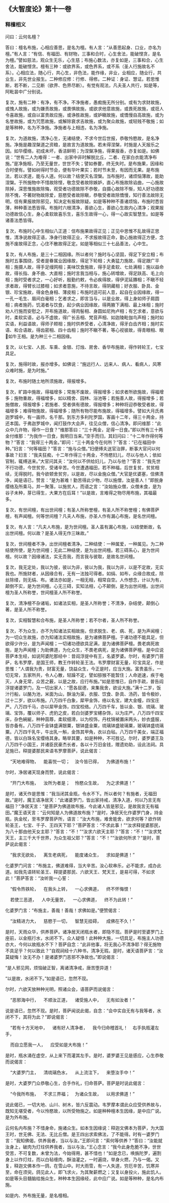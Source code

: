 ## 《大智度论》第十一卷

### 释檀相义

问曰：云何名檀？

答曰：檀名布施，心相应善思，是名为檀。有人言：“从善思起身、口业，亦名为檀。”有人言：“有信、有福田、有财物，三事和合时，心生舍法，能破悭贪，是名为檀。”譬如慈法，观众生无乐，心生慈；布施心数法，亦复如是，三事和合，心生舍法，能破悭贪。檀有三种：或欲界系，或色界系，或不系（圣人行施故名不系）。心相应法，随心行，共心生，非色法，能作缘，非业，业相应，随业行，共业生，非先世业报生。二种修应修：行修、得修。二种证：身证、慧证。若思惟断，若不断，二见断（欲界、色界尽断）。有觉有观法，凡夫圣人共行，如是等，阿毗昙中广分别说。

复次，施有二种：有净，有不净。不净施者，愚痴施无所分别。或有为求财故施，或愧人故施，或为嫌责故施，或畏惧故施，或欲求他意故施，或畏死故施，或诳人令喜故施，或自以富贵故应施，或诤胜故施，或妒瞋故施，或憍慢自高故施，或为名誉故施，或为咒愿故施，或解除衰求吉故施，或为聚众故施，或轻贱不敬施；如是等种种，名为不净施。净施者与上相违，名为净施。

复次，为道故施，清净心生，无诸结使，不求今世后世报，恭敬怜愍故，是名净施。净施是趣涅槃道之资粮，是故言为道故施。若未得涅槃，时施是人天报乐之因。如华缨络，初成未坏，香洁鲜明；为涅槃净施，得果报香，亦复如是。如佛说：“世有二人为难得：一者、出家中非时解脱比丘，二者、在家白衣能清净布施。”是净施相，乃至无量世，世世不失；譬如券要，终无失时。是布施果，因缘和合时便有。譬如树得时节会，便有华叶果实；若时节未至，有因而无果。是布施法，若以求道，能与人道。何以故？结使灭名涅槃。当布施时，诸烦恼薄故，能助涅槃。于所施物中不惜故除悭，敬念受者故除嫉妒，直心布施故除谄曲，一心施故除掉，深思惟施故除悔，观受者功德故除不恭敬，自摄心故除不惭，知人好功德故除不愧，不著财物故除爱，慈愍受者故除瞋，恭敬受者故除憍慢，知行善法故除无明，信有果报故除邪见，知决定有报故除疑。如是等种种不善诸烦恼，布施时悉皆薄，种种善法悉皆得。布施时六根清净，善欲心生，善欲心生故内心清净；观果报功德故信心生，身心柔软故喜乐生，喜乐生故得一心，得一心故实智慧生。如是等诸善法悉皆得。

复次，布施时心中生相似八正道：信布施果故得正见；正见中思惟不乱故得正思惟，清净说故得正语，净身行故得正业，不求报故得正命，勤心施故得正方便，念施不废故得正念，心住不散故得正定。如是等相似三十七品善法，心中生。

复次，有人布施，是三十二相因缘。所以者何？施时与心坚固，得足下安立相；布施时五事围绕，受者是眷属业因缘故，得足下轮相；大勇猛力施故，得足跟广平相；施摄人故，得手足缦网相；美味饮食施故，得手足柔软、七处满相；施以益命故，得长指、身不曲、大直相；施时言我当相与，施心转增故，得足趺高、毛上向相；施时受者求之，一心好听，殷勤约敕，令必疾得故，得伊泥延膞相；不瞋不轻求者故，得臂长过膝相；如求者意施，不待言故，得阴藏相；好衣服、卧具、金银、珍宝施故，得金色身相、薄皮相；布施时适可前人意，起自在业因缘故，得一一孔一毛生、眉间白毫相；乞者求之，即言当与，以是业故，得上身如师子肩圆相；病者施药，饥渴者与饮食，起少病业因缘故，得两腋下满相、最上味相；施时劝人行施而安慰之，开布施道故，得肉髻相、身圆如尼拘卢相；有乞求者，意欲与时，柔软实语，必与不虚故，得广长舌相、梵音声相、如迦陵毗伽鸟声相；施时如实语，利益语故，得师子颊相；施时供养受者，心清净故，得牙白齿齐相；施时实语、和合语故，得齿密相、四十齿相；施时不瞋不著，等心视彼故，得青眼相、眼𥇒如牛王相。是为种三十二相因缘。

复次，以七宝、人民、车乘、金银、灯烛、房舍、香华布施故，得作转轮王，七宝具足。

复次，施得时故，报亦增多。如佛说：“施远行人、远来人、病人、看病人，风寒众难时施，是为时施。”

复次，布施时随土地所须施故，得报增多。

复次，旷路中施故，得福增多；常施不废故，得报增多；如求者所欲施故，得福增多；施物重故，得福增多，如以精舍、园林、浴池等；若施善人故，得报增多；若施僧故，得报增多；若施者、受者俱有德故，得报增多；种种将迎恭敬受者故，得福增多；难得物施故，得福增多；随所有物尽能布施故，得福增多。譬如大月氏弗迦罗城中，有一画师，名千那。到东方多利陀罗国，客画十二年，得三十两金，持还本国。于弗迦罗城中，闻打鼓作大会声，往见众僧，信心清净。即问维那：“此众中几许物，得作一日食？”维那答曰：“三十两金，足得一日食。”即以所有三十两金付维那：“为我作一日食，我明日当来。”空手而归，其妇问曰：“十二年作得何等物？”答言：“我得三十两金。”即问：“三十两金今在何所？”答言：“已在福田中种。”妇言：“何等福田？”答言：“施与众僧。”妇便缚夫送官治罪，断事大官问以何事故？妇言：“我夫狂痴，十二年作得三十两金，不怜愍妇儿，尽以与他人；依如官制，辄缚送来。”大官问其夫：“汝何以不供给妇儿，乃以与他？”答言：“我先世不行功德，今世贫穷，受诸辛苦。今世遭遇福田，若不种福，后世复贫，贫贫相续，无得脱时。我今欲顿舍贫穷，以是故，尽以金施众僧。”大官是优婆塞，信佛清净，闻是语已，赞言：“是为甚难！勤苦得此少物，尽以施僧，汝是善人！”即脱身缨络及所乘马，并一聚落，以施贫人，而语之言：“汝始施众僧，众僧未食，是为谷子未种，芽已得生，大果方在后耳！”以是故，言难得之物尽用布施，其福最多。

复次，有世间檀，有出世间檀；有圣人所称誉檀，有圣人所不称誉檀；有佛菩萨檀，有声闻檀。何等世间檀？凡夫人布施，亦圣人作有漏心布施，是名世间檀。

复次，有人言：“凡夫人布施，是为世间檀。圣人虽有漏心布施，以结使断故，名出世间檀。何以故？是圣人得无作三昧故。”

复次，世间檀者不净，出世间檀者清净。二种结使：一种属爱，一种属见。为二种结使所使，是为世间檀；无此二种结使，是为出世间檀。若三碍系心，是为世间檀。何以故？因缘诸法，实无吾我，而言我与彼取，是故名世间檀。

复次，我无定处，我以为彼，彼以为非，彼以为我，我以为非，以是不定故，无实我也。所施财者，从因缘合有，无有一法独可得者。如绢、如布，众缘合故成，除丝除缕，则无绢、布。诸法亦如是，一相无相，相常自空。人作想念，计以为有，颠倒不实，是为世间檀。心无三碍，实知法相，心不颠倒，是为出世间檀。出世间檀为圣人所称誉，世间檀圣人所不称誉。

复次，清净檀不杂诸垢，如诸法实相，是圣人所称誉；不清净，杂结使，颠倒心著，是圣人所不称誉。

复次，实相智慧和合布施，是圣人所称誉；若不尔者，圣人所不称誉。

复次，不为众生，亦不为知诸法实相故施，但求脱生、老、病、死，是为声闻檀；为一切众生故施，亦为知诸法实相故施，是为诸佛菩萨檀。于诸功德不能具足，但欲得少许分，是为声闻檀；一切诸功德欲具足满，是为诸佛菩萨檀。畏老病死故施，是为声闻檀；为助佛道，为化众生，不畏老病死，是为诸佛菩萨檀。是中应说菩萨本生经，如说阿婆陀那经中：昔阎浮提中有王，名婆罗婆。尔时，有婆罗门菩萨，名韦罗摩，是国王师，教王作转轮圣王法。韦罗摩财富无量，珍宝具足，作是思惟：“人谓我为贵，财富无量，饶益众生，今正是时，应当大施。富贵虽乐，一切无常，五家所共，令人心散，轻躁不定，譬如猕猴不能暂住；人命逝速，疾于电灭，人身无常，众苦之薮，以是之故，应行布施。”如是思惟已，自作手疏，普告阎浮提诸婆罗门，及一切出家人：“愿各屈德，来集我舍，欲设大施。”满十二岁，饭汁行船，以酪为池，米面为山，酥油为渠，衣服、饮食、卧具、汤药，皆令极妙，过十二岁，欲以布施。八万四千白象，犀甲金饰，络以名宝，建大金幢，四宝庄严。八万四千马，亦以犀甲金饰，四宝校络。八万四千车，皆以金、银、琉璃、玻璃、宝饰，覆以师子、虎豹之皮，若白剑婆罗宝幰杂饰，以为庄严。八万四千四宝床，杂色綩綖，种种茵蓐，柔软细滑，以为校饰，丹枕锦被置床两头，妙衣盛服，皆亦备有。八万四千金钵盛满银粟，银钵盛金粟，琉璃钵盛玻璃粟，玻璃钵盛琉璃粟。八万四千乳牛，牛出乳一斛，金饰其甲角，衣以白毡。八万四千美女，端正福德，皆以白珠名宝缨络其身。略举其要，如是种种，不可胜记。尔时，婆罗婆王及八万四千小国王，并诸臣民豪杰长者，各以十万旧金钱，赠遗劝助，设此法祠。具足施已，释提婆那民来语韦罗摩菩萨，说此偈言：

&nbsp;&nbsp;&nbsp;&nbsp;“天地难得物，&nbsp;&nbsp;&nbsp;&nbsp;能喜悦一切；&nbsp;&nbsp;&nbsp;&nbsp;汝今皆已得，&nbsp;&nbsp;&nbsp;&nbsp;为佛道布施！”

尔时，净居诸天现身而赞，说此偈言：

&nbsp;&nbsp;&nbsp;&nbsp;“开门大布施，&nbsp;&nbsp;&nbsp;&nbsp;汝所为者是；&nbsp;&nbsp;&nbsp;&nbsp;怜愍众生故，&nbsp;&nbsp;&nbsp;&nbsp;为之求佛道！”

是时，诸天作是思惟：“我当闭其金瓶，令水不下。所以者何？有施者，无福田故。”是时，魔王语净居天：“此诸婆罗门，皆出家持戒，清净入道，何以乃言无有福田？”净居天言：“是菩萨为佛道故布施，今此诸人皆是邪见，是故我言无有福田。”魔王语天言：“云何知是人为佛道故布施？”是时，净居天化作婆罗门身，持金瓶，执金杖，至韦罗摩菩萨所，语言：“汝大布施，难舍能舍，欲求何等？欲作转轮圣王，七宝、千子、王四天下耶？”菩萨答言：“不求此事！”“汝求释提婆那民，为八十那由他天女主耶？”答言：“不！”“汝求六欲天主耶？”答言：“不！”“汝求梵天王，主三千大千世界，为众生祖父耶？”答言：“不！”“汝欲何所求？”是时，菩萨说此偈言：

&nbsp;&nbsp;&nbsp;&nbsp;“我求无欲处，&nbsp;&nbsp;&nbsp;&nbsp;离生老病死，&nbsp;&nbsp;&nbsp;&nbsp;能度诸众生，&nbsp;&nbsp;&nbsp;&nbsp;求如是佛道！”

化婆罗门问言：“布施主，佛道难得，当大辛苦。汝心软串乐，必不能求，成办此道。如我先语转轮圣王、释提婆那民、六欲天王、梵天王，是易可得，不如求此！”菩萨答言：“汝听我一心誓：

&nbsp;&nbsp;&nbsp;&nbsp;“假令热铁轮，&nbsp;&nbsp;&nbsp;&nbsp;在我头上转，&nbsp;&nbsp;&nbsp;&nbsp;一心求佛道，&nbsp;&nbsp;&nbsp;&nbsp;终不怀悔恨！

&nbsp;&nbsp;&nbsp;&nbsp;若使三恶道，&nbsp;&nbsp;&nbsp;&nbsp;人中无量苦，&nbsp;&nbsp;&nbsp;&nbsp;一心求佛道，&nbsp;&nbsp;&nbsp;&nbsp;终不为此转！”

化婆罗门言：“布施主，善哉！善哉！求佛如是。”便赞偈言：

&nbsp;&nbsp;&nbsp;&nbsp;“汝精进力大，&nbsp;&nbsp;&nbsp;&nbsp;慈愍于一切，&nbsp;&nbsp;&nbsp;&nbsp;智慧无挂碍，&nbsp;&nbsp;&nbsp;&nbsp;成佛在不久！”

是时，天雨众华，供养菩萨。诸净居天闭瓶水者，即隐不现。菩萨是时至婆罗门上座前，以金瓶行水，水闭不下。众人疑怪！此种种大施，一切具足，布施主人功德亦大，今何以故瓶水不下？菩萨自念：“此非他事，将无我心不清净耶？得无施物不具足乎？何以致此？”自观祠经十六种书，清净无瑕。是时，诸天语菩萨言：“汝莫疑悔！汝无不办！是诸婆罗门恶邪不净故也。”即说偈言：

“是人邪见网，烦恼破正智，离诸清净戒，唐苦堕异道！

“以是故，水闭不下。”如是语已，忽然不现。

尔时，六欲天放种种光明，照诸众会，语菩萨而说偈言：

&nbsp;&nbsp;&nbsp;&nbsp;“恶邪海中行，&nbsp;&nbsp;&nbsp;&nbsp;不顺汝正道，&nbsp;&nbsp;&nbsp;&nbsp;诸受施人中，&nbsp;&nbsp;&nbsp;&nbsp;无有如汝者！”

说是语已，忽然不现。是时，菩萨闻说此偈，自念：“会中实自无有与我等者，水闭不下，其将为此？”即说偈言：

&nbsp;&nbsp;&nbsp;&nbsp;“若有十方天地中，&nbsp;&nbsp;&nbsp;&nbsp;诸有好人清净者，&nbsp;&nbsp;&nbsp;&nbsp;我今归命稽首礼！&nbsp;&nbsp;&nbsp;&nbsp;右手执瓶灌左手，

&nbsp;&nbsp;&nbsp;&nbsp;而自立愿我一人，&nbsp;&nbsp;&nbsp;&nbsp;应受如是大布施！”

是时，瓶水涌在虚空，从上来下而灌其左手。是时，婆罗婆王见是感应，心生恭敬而说偈言：

&nbsp;&nbsp;&nbsp;&nbsp;“大婆罗门主，&nbsp;&nbsp;&nbsp;&nbsp;清琉璃色水，&nbsp;&nbsp;&nbsp;&nbsp;从上流注下，&nbsp;&nbsp;&nbsp;&nbsp;来堕汝手中！”

是时，大婆罗门众恭敬心生，合手作礼，归命菩萨。菩萨是时说此偈言：

&nbsp;&nbsp;&nbsp;&nbsp;“今我所布施，&nbsp;&nbsp;&nbsp;&nbsp;不求三界福；&nbsp;&nbsp;&nbsp;&nbsp;为诸众生故，&nbsp;&nbsp;&nbsp;&nbsp;以用求佛道！”

说此偈已，一切大地、山川、树木，皆六反震动。韦罗摩本谓此众应受供养故与，既知无堪受者，今以怜愍故，以所受物施之。如是种种檀本生因缘，是中应广说。是为外布施。

云何名内布施？不惜身命，施诸众生。如本生因缘说：释迦文佛本为菩萨，为大国王时，世无佛、无法、无比丘僧。是王四出求索佛法，了不能得。时有一婆罗门言：“我知佛偈，供养我者，当以与汝。”王即问言：“索何等供养？”答曰：“汝能就汝身上，破肉为灯炷供养我者，当以与汝。”王心念言：“我今此身危脆不净，世世受苦，不可复数，未曾为法，今始得用，甚不惜也！”如是念已，唤旃陀罗，遍割身上以作灯炷，而以白毡缠肉，酥油灌之，一时遍烧，举身火燃，乃与一偈。又复，释迦文佛本作一鸽，在雪山中。时大雨雪，有一人失道，穷厄辛苦，饥寒并至，命在须臾。鸽见此人，即飞求火，为其聚薪燃之；又复以身投火，施此饥人。如是等头目髓脑给施众生，种种本生因缘经，此中应广说。如是等种种，是名内布施。

如是内、外布施无量，是名檀相。